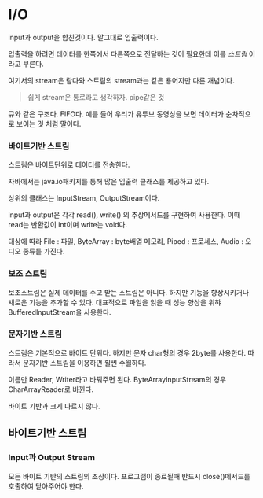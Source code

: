 # I/O

input과 output을 합친것이다. 말그대로 입출력이다.

입출력을 하려면 데이터를 한쪽에서 다른쪽으로 전달하는 것이 필요한데 이를 *스트림* 이라고 부른다.

여기서의 stream은 람다와 스트림의 stream과는 같은 용어지만 다른 개념이다.

> 쉽게 stream은 통로라고 생각하자. pipe같은 것

큐와 같은 구조다. FIFO다. 예를 들어 우리가 유투브 동영상을 보면 데이터가 순차적으로 보이는 것 처럼 말이다.

### 바이트기반 스트림

스트림은 바이트단위로 데이터를 전송한다.

자바에서는 java.io패키지를 통해 많은 입출력 클래스를 제공하고 있다. 

상위의 클래스는 InputStream, OutputStream이다.

input과 output은 각각 read(), write() 의 추상메서드를 구현하여 사용한다. 이때 read는 반환값이 int이며 write는 void다. 

대상에 따라 File : 파일, ByteArray : byte배열 메모리, Piped : 프로세스, Audio : 오디오 종류를 가진다.

### 보조 스트림

보조스트림은 실제 데이터를 주고 받는 스트림은 아니다. 하지만 기능을 향상시키거나 새로운 기능을 추가할 수 있다. 대표적으로 파일을 읽을 때 성능 향상을 위햐 BufferedInputStream을 사용한다. 

### 문자기반 스트림

스트림은 기본적으로 바이트 단위다. 하지만 문자 char형의 경우 2byte를 사용한다. 따라서 문자기반 스트림을 이용하면 훨씬 수월하다.

이름만 Reader, Writer라고 바꿔주면 된다. ByteArrayInputStream의 경우 CharArrayReader로 바뀐다.

바이트 기반과 크게 다르지 않다.

## 바이트기반 스트림

### Input과 Output Stream

모든 바이트 기반의 스트림의 조상이다. 프로그램이 종료될때 반드시 close()메서드를 호출하여 닫아주어야 한다. 
